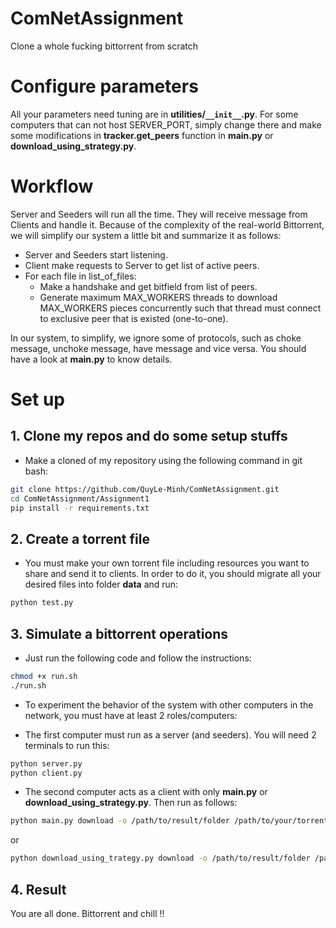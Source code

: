 # ComNetAssignment

Clone a whole fucking bittorrent from scratch

# Configure parameters
All your parameters need tuning are in **utilities/`__init__`.py**. For some computers that can not host SERVER_PORT, simply change there and make some modifications in **tracker.get_peers** function in **main.py** or **download_using_strategy.py**.

# Workflow
Server and Seeders will run all the time. They will receive message from Clients and handle it. Because of the complexity of the real-world Bittorrent, we will simplify our system a little bit and summarize it as follows:
- Server and Seeders start listening.
- Client make requests to Server to get list of active peers.
- For each file in list_of_files:
    + Make a handshake and get bitfield from list of peers.
    + Generate maximum MAX_WORKERS threads to download MAX_WORKERS pieces concurrently such that thread must connect to exclusive peer that is existed (one-to-one).

In our system, to simplify, we ignore some of protocols, such as choke message, unchoke message, have message and vice versa. You should have a look at **main.py** to know details.

# Set up
## 1. Clone my repos and do some setup stuffs
- Make a cloned of my repository using the following command in git bash: 
```sh
git clone https://github.com/QuyLe-Minh/ComNetAssignment.git
cd ComNetAssignment/Assignment1
pip install -r requirements.txt
```

## 2. Create a torrent file
- You must make your own torrent file including resources you want to share and send it to clients. In order to do it, you should migrate all your desired files into folder **data** and run:
```sh
python test.py
```

## 3. Simulate a bittorrent operations
- Just run the following code and follow the instructions:
```sh
chmod +x run.sh
./run.sh
```

- To experiment the behavior of the system with other computers in the network, you must have at least 2 roles/computers:
+ The first computer must run as a server (and seeders). You will need 2 terminals to run this:
```sh
python server.py
python client.py
```
+ The second computer acts as a client with only **main.py** or **download_using_strategy.py**. Then run as follows:
```sh
python main.py download -o /path/to/result/folder /path/to/your/torrent
```
or
```sh
python download_using_trategy.py download -o /path/to/result/folder /path/to/your/torrent
```
## 4. Result
You are all done. Bittorrent and chill !!
